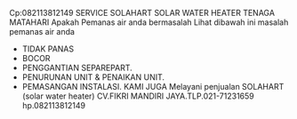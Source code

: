 Cp:082113812149
SERVICE
SOLAHART SOLAR WATER HEATER TENAGA MATAHARI
Apakah Pemanas air anda bermasalah
Lihat dibawah ini masalah pemanas air anda

* TIDAK PANAS
* BOCOR
* PENGGANTIAN SEPAREPART.
* PENURUNAN UNIT & PENAIKAN UNIT.
* PEMASANGAN INSTALASI.
KAMI JUGA Melayani penjualan SOLAHART (solar water heater)
CV.FIKRI MANDIRI JAYA.TLP.021-71231659 hp.082113812149
